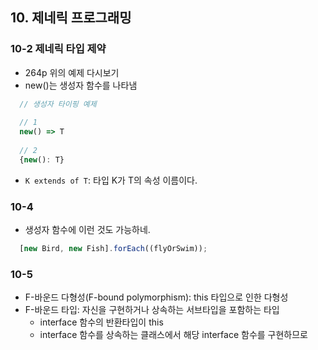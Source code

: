## 10. 제네릭 프로그래밍

### 10-2 제네릭 타입 제약
- 264p 위의 예제 다시보기
- new()는 생성자 함수를 나타냄
```typescript
  // 생성자 타이핑 예제
  
  // 1
  new() => T
  
  // 2
  {new(): T}
```

- `K extends of T`: 타입 K가 T의 속성 이름이다.


### 10-4 
- 생성자 함수에 이런 것도 가능하네.
```typescript
  [new Bird, new Fish].forEach((flyOrSwim));
```


### 10-5
- F-바운드 다형성(F-bound polymorphism): this 타입으로 인한 다형성
- F-바운드 타입: 자신을 구현하거나 상속하는 서브타입을 포함하는 타입
  - interface 함수의 반환타입이 this
  - interface 함수를 상속하는 클래스에서 해당 interface 함수를 구현하므로
  

